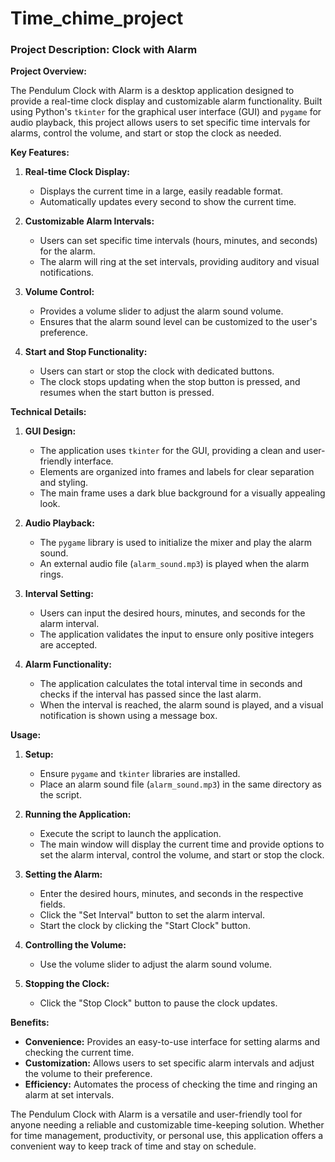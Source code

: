 # Time_chime_project
### Project Description: Clock with Alarm

**Project Overview:**

The Pendulum Clock with Alarm is a desktop application designed to provide a real-time clock display and customizable alarm functionality. Built using Python's `tkinter` for the graphical user interface (GUI) and `pygame` for audio playback, this project allows users to set specific time intervals for alarms, control the volume, and start or stop the clock as needed.

**Key Features:**

1. **Real-time Clock Display:**
   - Displays the current time in a large, easily readable format.
   - Automatically updates every second to show the current time.

2. **Customizable Alarm Intervals:**
   - Users can set specific time intervals (hours, minutes, and seconds) for the alarm.
   - The alarm will ring at the set intervals, providing auditory and visual notifications.

3. **Volume Control:**
   - Provides a volume slider to adjust the alarm sound volume.
   - Ensures that the alarm sound level can be customized to the user's preference.

4. **Start and Stop Functionality:**
   - Users can start or stop the clock with dedicated buttons.
   - The clock stops updating when the stop button is pressed, and resumes when the start button is pressed.

**Technical Details:**

1. **GUI Design:**
   - The application uses `tkinter` for the GUI, providing a clean and user-friendly interface.
   - Elements are organized into frames and labels for clear separation and styling.
   - The main frame uses a dark blue background for a visually appealing look.

2. **Audio Playback:**
   - The `pygame` library is used to initialize the mixer and play the alarm sound.
   - An external audio file (`alarm_sound.mp3`) is played when the alarm rings.

3. **Interval Setting:**
   - Users can input the desired hours, minutes, and seconds for the alarm interval.
   - The application validates the input to ensure only positive integers are accepted.

4. **Alarm Functionality:**
   - The application calculates the total interval time in seconds and checks if the interval has passed since the last alarm.
   - When the interval is reached, the alarm sound is played, and a visual notification is shown using a message box.

**Usage:**

1. **Setup:**
   - Ensure `pygame` and `tkinter` libraries are installed.
   - Place an alarm sound file (`alarm_sound.mp3`) in the same directory as the script.

2. **Running the Application:**
   - Execute the script to launch the application.
   - The main window will display the current time and provide options to set the alarm interval, control the volume, and start or stop the clock.

3. **Setting the Alarm:**
   - Enter the desired hours, minutes, and seconds in the respective fields.
   - Click the "Set Interval" button to set the alarm interval.
   - Start the clock by clicking the "Start Clock" button.

4. **Controlling the Volume:**
   - Use the volume slider to adjust the alarm sound volume.

5. **Stopping the Clock:**
   - Click the "Stop Clock" button to pause the clock updates.

**Benefits:**

- **Convenience:** Provides an easy-to-use interface for setting alarms and checking the current time.
- **Customization:** Allows users to set specific alarm intervals and adjust the volume to their preference.
- **Efficiency:** Automates the process of checking the time and ringing an alarm at set intervals.

The Pendulum Clock with Alarm is a versatile and user-friendly tool for anyone needing a reliable and customizable time-keeping solution. Whether for time management, productivity, or personal use, this application offers a convenient way to keep track of time and stay on schedule.
